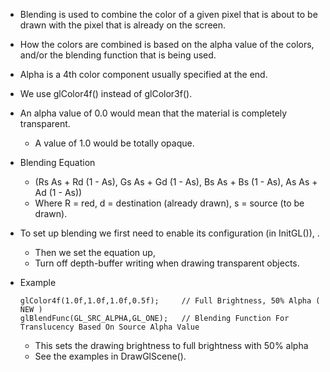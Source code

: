 - Blending is used to combine the color of a given pixel that is about to be drawn with the pixel that is already on the screen. 

- How the colors are combined is based on the alpha value of the colors, and/or the blending function that is being used. 

- Alpha is a 4th color component usually specified at the end.

- We use glColor4f() instead of glColor3f().

- An alpha value of 0.0 would mean that the material is completely transparent. 
	- A value of 1.0 would be totally opaque.

- Blending Equation
	- (Rs As + Rd (1 - As), Gs As + Gd (1 - As), Bs As + Bs (1 - As), As As + Ad (1 - As))
	- Where R = red, d = destination (already drawn), s = source (to be drawn).

- To set up blending we first need to enable its configuration (in InitGL()), . 
	- Then we set the equation up, 
	- Turn off depth-buffer writing when drawing transparent objects.

- Example
	```
	glColor4f(1.0f,1.0f,1.0f,0.5f);		// Full Brightness, 50% Alpha ( NEW )
	glBlendFunc(GL_SRC_ALPHA,GL_ONE);	// Blending Function For Translucency Based On Source Alpha Value
	```
	- This sets the drawing brightness to full brightness with 50% alpha
	- See the examples in DrawGlScene().

